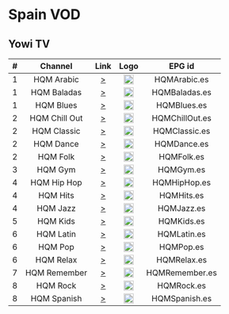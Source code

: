 <h1>Spain VOD</h1>

<h2>Yowi TV</h2>

| #   | Channel        | Link  | Logo | EPG id |
|:---:|:--------------:|:-----:|:----:|:------:|
| 1   | HQM Arabic| [>](https://livelist01.yowi.tv/lista/39596c72840d27b213caf4e58c39599a6f2ed203/master.m3u8) | <img height="20" src="https://hqm.es/wp-content/uploads/arabic-hqm-logo.png"/> | HQMArabic.es |
| 1   | HQM Baladas| [>](https://livelist01.yowi.tv/lista/5d7d2c21e0ec7a8a99fd1fdbc52cbdc0782f77fc/master.m3u8) | <img height="20" src="https://hqm.es/wp-content/uploads/baladas-hqm-logo.png"/> | HQMBaladas.es |
| 1   | HQM Blues| [>](https://livelist01.yowi.tv/lista/81c601f370e44dc566113fd752204be5f5f53b61/master.m3u8) | <img height="20" src="https://hqm.es/wp-content/uploads/blues-hqm-logo.png"/> | HQMBlues.es |
| 2   | HQM Chill Out| [>](https://livelist01.yowi.tv/lista/183a351ddb0e57af6d735256226e6033c32219ab/master.m3u8) | <img height="20" src="https://hqm.es/wp-content/uploads/chill-out-hqm-logo.png"/> | HQMChillOut.es |
| 2   | HQM Classic| [>](https://livelist01.yowi.tv/lista/f04129475945936b248aa723de56519ea2ff10fc/master.m3u8) | <img height="20" src="https://hqm.es/wp-content/uploads/classic-hqm-logo.png"/> | HQMClassic.es |
| 2   | HQM Dance| [>](https://livelist01.yowi.tv/lista/57cf2f51b07ff21988a7a6f0270a66d41086d4a4/master.m3u8) | <img height="20" src="https://hqm.es/wp-content/uploads/dance-hqm-logo.png"/> | HQMDance.es |
| 2   | HQM Folk| [>](https://livelist01.yowi.tv/lista/9f5310c179e8e840188d183be235f755b18cf703/master.m3u8) | <img height="20" src="https://hqm.es/wp-content/uploads/folk-hqm-logo.png"/> | HQMFolk.es |
| 3   | HQM Gym| [>](https://livelist01.yowi.tv/lista/abb87f329d0ed03072b1930e9636a53e8076c8d5/master.m3u8) | <img height="20" src="https://hqm.es/wp-content/uploads/gym-hqm-logo.png"/> | HQMGym.es |
| 4   | HQM Hip Hop| [>](https://livelist01.yowi.tv/lista/8327abc87895df4c76db1155435fdca6a3607bbd/master.m3u8) | <img height="20" src="https://hqm.es/wp-content/uploads/hip-hop-hqm-logo.png"/> | HQMHipHop.es |
| 4   | HQM Hits| [>](https://livelist01.yowi.tv/lista/5e2db2017a8fd03f73b40ede363d1a586db4e9a6/master.m3u8) | <img height="20" src="https://hqm.es/wp-content/uploads/hits-hqm-logo.png"/> | HQMHits.es |
| 4   | HQM Jazz| [>](https://livelist01.yowi.tv/lista/f204aa5b3f0691e69851b54b7746ef09ede26f6a/master.m3u8) | <img height="20" src="https://hqm.es/wp-content/uploads/jazz-hqm-logo.png"/> | HQMJazz.es |
| 5   | HQM Kids| [>](https://livelist01.yowi.tv/lista/e4bc12dafe33c3ceb3e382e3acc0ec2c012cf7fd/master.m3u8) | <img height="20" src="https://hqm.es/wp-content/uploads/kids-hqm-logo.png"/> | HQMKids.es |
| 6   | HQM Latin| [>](https://livelist01.yowi.tv/lista/9a4da7871ec57b4b63ed49597a13d09869172be0/master.m3u8) | <img height="20" src="https://hqm.es/wp-content/uploads/latin-hqm-logo.png"/> | HQMLatin.es |
| 6   | HQM Pop| [>](https://livelist01.yowi.tv/lista/eb2fa68a058a701fa5bd2c80f6c8a6075896f71d/master.m3u8) | <img height="20" src="https://hqm.es/wp-content/uploads/pop-hqm-logo.png"/> | HQMPop.es |
| 6   | HQM Relax| [>](https://livelist01.yowi.tv/lista/dc1b71c6fda2e687050facaa7242062cbf5a7f2a/master.m3u8) | <img height="20" src="https://hqm.es/wp-content/uploads/relax-hqm-logo.png"/> | HQMRelax.es |
| 7   | HQM Remember | [>](https://livelist01.yowi.tv/lista/57c98e2e295a0b69b52dc5f84edc4b1b68783ba2/master.m3u8) | <img height="20" src="https://hqm.es/wp-content/uploads/remember-hqm-logo.png"/> | HQMRemember.es |
| 8   | HQM Rock| [>](https://livelist01.yowi.tv/lista/0d6c7ccfac89946bfd41ae34c527e8d94734065c/master.m3u8) | <img height="20" src="https://hqm.es/wp-content/uploads/rock-hqm-logo.png"/> | HQMRock.es |
| 8   | HQM Spanish | [>](https://livelist01.yowi.tv/lista/8635ae40f8d1a32eccd63d1f58b55662c9c98f9f/master.m3u8) | <img height="20" src="https://hqm.es/wp-content/uploads/spanish-hqm-logo.png"/> | HQMSpanish.es |
